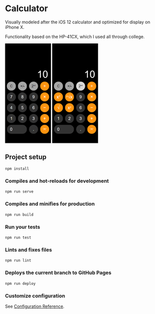 # Calculator

Visually modeled after the iOS 12 calculator and optimized for display on iPhone X.

Functionality based on the HP-41CX, which I used all through college.

<img src="screenshots/screen1.png" width="30%">

<img src="screenshots/screen2.png" width="30%">

## Project setup
```
npm install
```

### Compiles and hot-reloads for development
```
npm run serve
```

### Compiles and minifies for production
```
npm run build
```

### Run your tests
```
npm run test
```

### Lints and fixes files
```
npm run lint
```

### Deploys the current branch to GitHub Pages
```
npm run deploy
```

### Customize configuration
See [Configuration Reference](https://cli.vuejs.org/config/).
